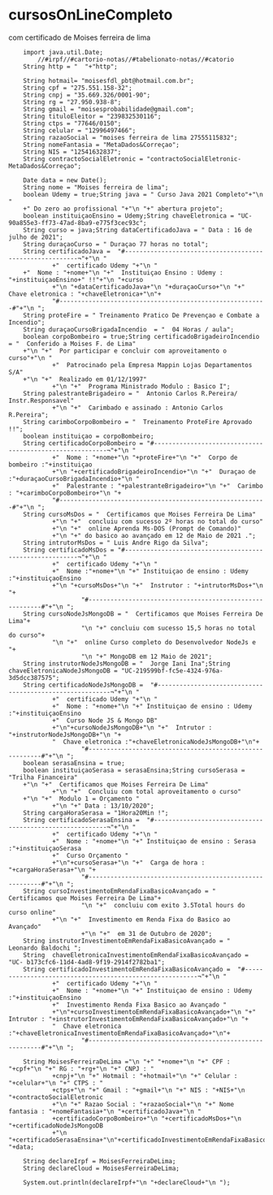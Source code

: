 # cursosOnLineCompleto
com certificado de Moises ferreira de lima 


		import java.util.Date;
    		//#irpf//#cartorio-notas//#tabelionato-notas//#catorio
		String http = "  "+"http";
	
		String hotmail= "moisesfdl_pbt@hotmail.com.br";
		String cpf = "275.551.158-32";
		String cnpj = "35.669.326/0001-90";
		String rg = "27.950.938-8";
		String gmail = "moisesprobabilidade@gmail.com";
		String tituloEleitor = "239832530116";
		String ctps = "77646/0150";
		String celular = "12996497466";
		String razaoSocial = "moises ferreira de lima 27555115832";
		String nomeFantasia = "MetaDados&Correçao";
		String NIS = "12541632837";
		String contractoSocialEletronic = "contractoSocialEletronic-MetaDados&Correçao";
		
		Date data = new Date();
		String nome = "Moises ferreira de lima";
		boolean Udemy = true;String java = " Curso Java 2021 Completo"+"\n "
		+" Do zero ao profissional "+"\n "+" abertura projeto";
		boolean instituiçaoEnsino = Udemy;String chaveEletronica = "UC-90a855e3-ff73-47ad-8ba9-e775f3cec93c";
		String curso = java;String dataCertificadoJava = " Data : 16 de julho de 2021";
		String duraçaoCurso = " Duraçao 77 horas no total";
		String certificadoJava =  "#---------------------------------------------------------¬"+"\n "
				+"  certificado Udemy "+"\n "
		+"  Nome : "+nome+"\n "+"  Instituiçao Ensino : Udemy : "+instituiçaoEnsino+" !!"+"\n "+curso
				+"\n "+dataCertificadoJava+"\n "+duraçaoCurso+"\n "+" Chave eletronica : "+chaveEletronica+"\n"+
				"#---------------------------------------------------------#"+"\n ";
		String proteFire = " Treinamento Pratico De Prevençao e Combate a Incendio";
		String duraçaoCursoBrigadaIncendio  = "  04 Horas / aula";
		boolean corpoBombeiro = true;String certificadoBrigadeiroIncendio = "  Conferido a Moises F. de Lima"
		+"\n "+"  Por participar e concluir com aproveitamento o curso"+"\n "
				+"  Patrocinado pela Empresa Mappin Lojas Departamentos S/A"
		+"\n "+"  Realizado em 01/12/1997"
				+"\n "+"  Programa Ministrado Modulo : Basico I";
		String palestranteBrigadeiro = "  Antonio Carlos R.Pereira/ Instr.Responsavel"
				+"\n "+"  Carimbado e assinado : Antonio Carlos R.Pereira";
		String carimboCorpoBombeiro = "  Treinamento ProteFire Aprovado !!"; 
		boolean instituiçao = corpoBombeiro; 
		String certificadoCorpoBombeiro = "#---------------------------------------------------------¬"+"\n "
				+"  Nome : "+nome+"\n "+proteFire+"\n "+"  Corpo de bombeiro :"+instituiçao
				+"\n "+certificadoBrigadeiroIncendio+"\n "+"  Duraçao de :"+duraçaoCursoBrigadaIncendio+"\n "
				+"  Palestrante : "+palestranteBrigadeiro+"\n "+"  Carimbo : "+carimboCorpoBombeiro+"\n "+
				"#---------------------------------------------------------#"+"\n ";			
		String cursoMsDos = "  Certificamos que Moises Ferreira De Lima"
				+"\n "+"  concluiu com sucesso 2º horas no total do curso"
				+"\n "+"  online Aprenda Ms-DOS (Prompt de Comando)"
				+"\n "+" do basico ao avançado em 12 de Maio de 2021 .";
		String intrutorMsDos = " Luis Andre Rigo da Silva";
		String certificadoMsDos = "#---------------------------------------------------------¬"+"\n "
				+"  certificado Udemy "+"\n "
				+"  Nome :"+nome+"\n "+" Instituiçao de ensino : Udemy :"+instituiçaoEnsino
				+"\n "+cursoMsDos+"\n "+"  Instrutor : "+intrutorMsDos+"\n "+
						"#---------------------------------------------------------#"+"\n ";
		String cursoNodeJsMongoDB = "  Certificamos que Moises Ferreira De Lima"+
						"\n "+" concluiu com sucesso 15,5 horas no total do curso"+
				"\n "+"  online Curso completo do Desenvolvedor NodeJs e "+
						"\n "+" MongoDB em 12 Maio de 2021";
		String instrutorNodeJsMongoDB = "  Jorge Iani Ina";String chaveEletronicaNodeJsMongoDB = "UC-219599bf-fc5e-4324-976a-3d5dcc387575";
		String certificadoNodeJsMongoDB =  "#---------------------------------------------------------¬"+"\n "
				+"  certificado Udemy "+"\n "
				+"  Nome : "+nome+"\n "+" Instituiçao de ensino : Udemy :"+instituiçaoEnsino
				+"  Curso Node JS & Mongo DB"
				+"\n"+cursoNodeJsMongoDB+"\n "+"  Intrutor : "+instrutorNodeJsMongoDB+"\n "+
				"  Chave eletronica :"+chaveEletronicaNodeJsMongoDB+"\n"+
						"#---------------------------------------------------------#"+"\n ";
		boolean serasaEnsina = true;
		boolean instituiçaoSerasa = serasaEnsina;String cursoSerasa = "Trilha Financeira"
		+"\n "+"  Certificamos que Moises Ferreira De Lima"
				+"\n "+"  Concluiu com total aproveitamento o curso"
		+"\n "+"  Modulo 1 = Orçamento "
				+"\n "+" Data : 13/10/2020";
		String cargaHoraSerasa = "1Hora20Min !";
		String certificadoSerasaEnsina =  "#---------------------------------------------------------¬"+"\n "
				+"  certificado Udemy "+"\n "
				+"  Nome : "+nome+"\n "+" Instituiçao de ensino : Serasa :"+instituiçaoSerasa
				+"  Curso Orçamento "
				+"\n"+cursoSerasa+"\n "+"  Carga de hora : "+cargaHoraSerasa+"\n "+
						"#---------------------------------------------------------#"+"\n "; 
		String cursoInvestimentoEmRendaFixaBasicoAvançado = "  Certificamos que Moises Ferreira De Lima"+
						"\n "+"  concluiu com exito 3.5Total hours do curso online"
				+"\n "+"  Investimento em Renda Fixa do Basico ao Avançado"
						+"\n "+"  em 31 de Outubro de 2020";
		String instrutorInvestimentoEmRendaFixaBasicoAvançado = "  Leonardo Baldochi ";
		String  chaveEletronicaInvestimentoEmRendaFixaBasicoAvançado = "UC- b173cfc6-11d4-4ad8-9f19-2914f2782ba1";
		String certificadoInvestimentoEmRendaFixaBasicoAvançado =  "#---------------------------------------------------------¬"+"\n "
				+"  certificado Udemy "+"\n "
				+"  Nome : "+nome+"\n "+" Instituiçao de ensino : Udemy :"+instituiçaoEnsino
				+"  Investimento Renda Fixa Basico ao Avançado "
				+"\n"+cursoInvestimentoEmRendaFixaBasicoAvançado+"\n "+"  Intrutor : "+instrutorInvestimentoEmRendaFixaBasicoAvançado+"\n "+
				"  Chave eletronica :"+chaveEletronicaInvestimentoEmRendaFixaBasicoAvançado+"\n"+
						"#---------------------------------------------------------#"+"\n ";
		
		String MoisesFerreiraDeLima ="\n "+" "+nome+"\n "+" CPF : "+cpf+"\n "+" RG : "+rg+"\n "+" CNPJ : "
				+cnpj+"\n "+" Hotmail : "+hotmail+"\n "+" Celular : "+celular+"\n "+" CTPS : "
				+ctps+"\n "+" Gmail : "+gmail+"\n "+" NIS : "+NIS+"\n "+contractoSocialEletronic
				+"\n "+" Razao Social : "+razaoSocial+"\n "+" Nome fantasia : "+nomeFantasia+"\n "+certificadoJava+"\n "
				+certificadoCorpoBombeiro+"\n "+certificadoMsDos+"\n "+certificadoNodeJsMongoDB
				+"\n "+certificadoSerasaEnsina+"\n"+certificadoInvestimentoEmRendaFixaBasicoAvançado+"\n "+data;
		
		String declareIrpf = MoisesFerreiraDeLima;
		String declareCloud = MoisesFerreiraDeLima;
		
		System.out.println(declareIrpf+"\n "+declareCloud+"\n ");
